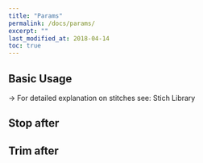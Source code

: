 ```yaml
---
title: "Params"
permalink: /docs/params/
excerpt: ""
last_modified_at: 2018-04-14
toc: true
---
```

## Basic Usage
-> For detailed explanation on stitches see: Stich Library
## Stop after
## Trim after
